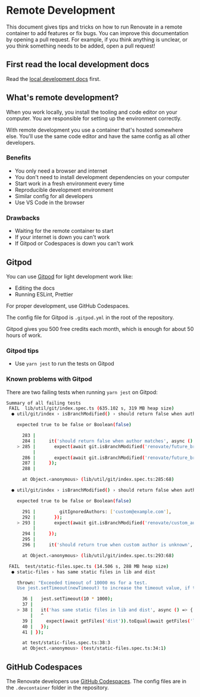# Remote Development

This document gives tips and tricks on how to run Renovate in a remote container to add features or fix bugs.
You can improve this documentation by opening a pull request.
For example, if you think anything is unclear, or you think something needs to be added, open a pull request!

## First read the local development docs

Read the [local development docs](./local-development.md) first.

## What's remote development?

When you work locally, you install the tooling and code editor on your computer.
You are responsible for setting up the environment correctly.

With remote development you use a container that's hosted somewhere else.
You'll use the same code editor and have the same config as all other developers.

### Benefits

- You only need a browser and internet
- You don't need to install development dependencies on your computer
- Start work in a fresh environment every time
- Reproducible development environment
- Similar config for all developers
- Use VS Code in the browser

### Drawbacks

- Waiting for the remote container to start
- If your internet is down you can't work
- If Gitpod or Codespaces is down you can't work

## Gitpod

You can use [Gitpod](https://gitpod.io/) for light development work like:

- Editing the docs
- Running ESLint, Prettier

For proper development, use GitHub Codespaces.

The config file for Gitpod is `.gitpod.yml` in the root of the repository.

Gitpod gives you 500 free credits each month, which is enough for about 50 hours of work.

### Gitpod tips

- Use `yarn jest` to run the tests on Gitpod

### Known problems with Gitpod

There are two failing tests when running `yarn jest` on Gitpod:

```bash
Summary of all failing tests
 FAIL  lib/util/git/index.spec.ts (635.102 s, 319 MB heap size)
  ● util/git/index › isBranchModified() › should return false when author matches

    expected true to be false or Boolean(false)

      283 |
      284 |     it('should return false when author matches', async () => {
    > 285 |       expect(await git.isBranchModified('renovate/future_branch')).toBeFalse();
          |                                                                    ^
      286 |       expect(await git.isBranchModified('renovate/future_branch')).toBeFalse();
      287 |     });
      288 |

      at Object.<anonymous> (lib/util/git/index.spec.ts:285:68)

  ● util/git/index › isBranchModified() › should return false when author is ignored

    expected true to be false or Boolean(false)

      291 |         gitIgnoredAuthors: ['custom@example.com'],
      292 |       });
    > 293 |       expect(await git.isBranchModified('renovate/custom_author')).toBeFalse();
          |                                                                    ^
      294 |     });
      295 |
      296 |     it('should return true when custom author is unknown', async () => {

      at Object.<anonymous> (lib/util/git/index.spec.ts:293:68)

 FAIL  test/static-files.spec.ts (14.506 s, 288 MB heap size)
  ● static-files › has same static files in lib and dist

    thrown: "Exceeded timeout of 10000 ms for a test.
    Use jest.setTimeout(newTimeout) to increase the timeout value, if this is a long-running test."

      36 |   jest.setTimeout(10 * 1000);
      37 |
    > 38 |   it('has same static files in lib and dist', async () => {
         |   ^
      39 |     expect(await getFiles('dist')).toEqual(await getFiles('lib'));
      40 |   });
      41 | });

      at test/static-files.spec.ts:38:3
      at Object.<anonymous> (test/static-files.spec.ts:34:1)
```

## GitHub Codespaces

The Renovate developers use [GitHub Codespaces](https://github.com/features/codespaces).
The config files are in the `.devcontainer` folder in the repository.
